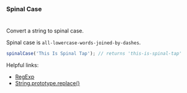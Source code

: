 ### Spinal Case

#

Convert a string to spinal case.

Spinal case is `all-lowercase-words-joined-by-dashes`.

```javascript
spinalCase('This Is Spinal Tap'); // returns 'this-is-spinal-tap'
```

Helpful links:

- [RegExp](https://developer.mozilla.org/en-US/docs/Web/JavaScript/Reference/Global_Objects/RegExp)
- [String.prototype.replace()](https://developer.mozilla.org/en-US/docs/Web/JavaScript/Reference/Global_Objects/String/replace)
